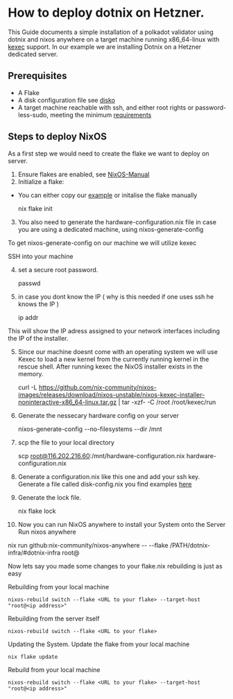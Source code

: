 # How to deploy dotnix on Hetzner.
This Guide documents a simple installation of a polkadot validator using dotnix and nixos anywhere on a target machine running x86_64-linux with [kexec](https://man7.org/linux/man-pages/man8/kexec.8.html) support.
In our example we are installing Dotnix on a Hetzner dedicated server.

## Prerequisites
- A Flake
- A disk configuration file see [disko](link)
- A target machine reachable with ssh, and either root rights or password-less-sudo, meeting the minimum [requirements](https://wiki.polkadot.network/docs/maintain-guides-how-to-validate-polkadot)


## Steps to deploy NixOS

As a first step we would need to create the flake we want to deploy on server.
1. Ensure flakes are enabled, see [NixOS-Manual](https://wiki.nixos.org/wiki/Flakes#enable-flakes)
2. Initialize a flake:
- You can either copy our [example](link)
or initalise the flake manually
 
    nix flake init

3. You also need to generate the hardware-configuration.nix file in case you are using a dedicated machine, using nixos-generate-config

To get nixos-generate-config on our machine we will utilize kexec

SSH into your machine

4. set a secure root password.

    passwd

4. in case you dont know the IP ( why is this needed if one uses ssh he knows the IP )

    ip addr

This will show the IP adress assigned to your network interfaces including the IP of the installer.

5. Since our machine doesnt come with an operating system we will use Kexec to load a new kernel from the currently running kernel in the rescue shell.
After running kexec the NixOS installer exists in the memory. 
   
    curl -L https://github.com/nix-community/nixos-images/releases/download/nixos-unstable/nixos-kexec-installer-noninteractive-x86_64-linux.tar.gz | tar -xzf- -C /root
    /root/kexec/run

6. Generate the nessecary hardware config on your server

    nixos-generate-config --no-filesystems --dir /mnt

7. scp the file to your local directory

    scp root@116.202.216.60:/mnt/hardware-configuration.nix hardware-configuration.nix

8. Generate a configuration.nix like this one and add your ssh key.
Generate a file called disk-config.nix you find examples [here](disko-doku)

9. Generate the lock file.

    nix flake lock

10. Now you can run NixOS anywhere to install your System onto the Server
Run nixos anywhere 

 nix run github:nix-community/nixos-anywhere -- --flake /PATH/dotnix-infra/#dotnix-infra root@<ip address>


Now lets say you made some changes to your flake.nix rebuilding is just as easy

Rebuilding from your local machine

    nixos-rebuild switch --flake <URL to your flake> --target-host "root@<ip address>"

Rebuilding from the server itself

    nixos-rebuild switch --flake <URL to your flake>

Updating the System.
Update the flake from your local machine

    nix flake update

Rebuild from your local machine 

    nixos-rebuild switch --flake <URL to your flake> --target-host "root@<ip address>"
